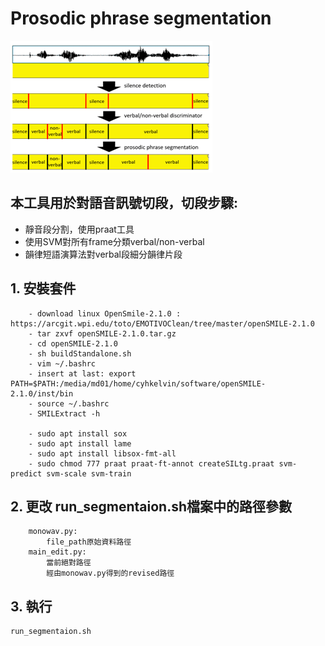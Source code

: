 # Prosodic phrase segmentation

!["our proposed system frameworks"](https://github.com/Xuplussss/prosodic-phrase-segmentation/blob/main/SystemFrameworks.png?raw=true)

## 本工具用於對語音訊號切段，切段步驟:
- 靜音段分割，使用praat工具
- 使用SVM對所有frame分類verbal/non-verbal
- 韻律短語演算法對verbal段細分韻律片段
## 1. 安裝套件
```
    - download linux OpenSmile-2.1.0 : https://arcgit.wpi.edu/toto/EMOTIVOClean/tree/master/openSMILE-2.1.0
    - tar zxvf openSMILE-2.1.0.tar.gz
    - cd openSMILE-2.1.0
    - sh buildStandalone.sh
    - vim ~/.bashrc
    - insert at last: export PATH=$PATH:/media/md01/home/cyhkelvin/software/openSMILE-2.1.0/inst/bin
    - source ~/.bashrc
    - SMILExtract -h
    
    - sudo apt install sox
    - sudo apt install lame
    - sudo apt install libsox-fmt-all
    - sudo chmod 777 praat praat-ft-annot createSILtg.praat svm-predict svm-scale svm-train
```
## 2. 更改 run_segmentaion.sh檔案中的路徑參數
```
    monowav.py:
        file_path原始資料路徑
    main_edit.py:
        當前絕對路徑
        經由monowav.py得到的revised路徑
```
## 3. 執行
```
run_segmentaion.sh
```
